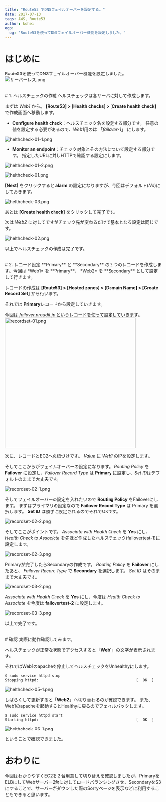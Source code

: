 ```yaml
---
title: "Route53 でDNSフェイルオーバーを設定する。"
date: 2017-07-13
tags: AWS, Route53
author: kohei
ogp:
  og: 'Route53を使ってDNSフェイルオーバー機能を設定しました。'
---
```


# はじめに
Route53を使ってDNSフェイルオーバー機能を設定しました。
![サーバーレス.png](https://qiita-image-store.s3.amazonaws.com/0/82090/bed5a2df-6a2c-a559-3bd9-65b0d60391ea.png)


<br>
# 1. ヘルスチェックの作成
ヘルスチェックは各サーバに対して作成します。

まずは *Web1* から。
**[Route53] > [Health checks] > [Create health check]** で作成画面へ移動します。

- **Configure health check**：ヘルスチェック名を設定する部分です。
任意の値を設定する必要があるので、*Web1*用のは 「*failover-1*」 にします。

![helthcheck-01-1.png](https://qiita-image-store.s3.amazonaws.com/0/82090/c2cda956-707a-bfde-d965-c79849b8f309.png)
<br>

- **Monitor an endpoint**：チェック対象とその方法について設定する部分です。
指定したURLに対しHTTPで確認する設定にします。

![helthcheck-01-2.png](https://qiita-image-store.s3.amazonaws.com/0/82090/988c4807-2dbe-c211-c6fa-48e9bd038caf.png)

![helthcheck-01.png](https://qiita-image-store.s3.amazonaws.com/0/82090/9446a67f-fe36-bceb-0ca9-ecb36b60e11b.png)


**[Next]** をクリックすると **alarm** の設定になりますが、今回はデフォルト(*No*)にしておきます。

![helthcheck-03.png](https://qiita-image-store.s3.amazonaws.com/0/82090/7616378f-53d3-83ed-1278-db51b7912e9d.png)

あとは **[Create health check]** をクリックして完了です。

次は *Web2* に対してですがチェック先が変わるだけで基本となる設定は同じです。

![helthcheck-02.png](https://qiita-image-store.s3.amazonaws.com/0/82090/5dc9f0ce-12f2-e0fd-4076-81a5f42083f0.png)


以上でヘルスチェックの作成は完了です。


<br>
# 2. レコード設定
**Primary** と **Secondary** の２つのレコードを作成します。今回は *Web1* を
 **Primary**、 *Web2* を **Secondary** として設定して行きます。

レコードの作成は **[Route53] > [Hosted zones] > [Domain Name] > [Create Record Set]** から行います。

それでは **Primary**レコードから設定していきます。

今回は *failover.proudit.jp* というレコードを使って設定していきます。
<img width="421" alt="recordset-01.png" src="https://qiita-image-store.s3.amazonaws.com/0/82090/c0dd3e6a-f5d2-022d-020b-fad9139a084d.png">


次に、レコードとEC2への紐づけです。 *Value* に *Web1* のIPを設定します。

そしてここからがフェイルオーバーの設定になります。
*Routing Policy* を **Failover** に設定し、*Failover Record Type* は 
 **Primary** に設定し、*Set ID*はデフォルトのままで大丈夫です。

![recordset-02-1.png](https://qiita-image-store.s3.amazonaws.com/0/82090/ce00dc82-b425-6f85-3c4c-1a89086c1e47.png)

そしてフェイルオーバーの設定を入れたいので **Routing Policy** をFailoverにします。
まずはプライマリの設定なので **Failover Record Type** は Primary を選択します。
**Set ID** は勝手に設定されるのでそれでOKです。

![recordset-02-2.png](https://qiita-image-store.s3.amazonaws.com/0/82090/399489dc-a12a-906f-80b0-4328b7199757.png)


そしてここがポイントです。 *Associate with Health Check* を **Yes** にし、 *Health Check to Associate* を先ほど作成したヘルスチェック(failovertest-1)に設定します。

![recordset-02-3.png](https://qiita-image-store.s3.amazonaws.com/0/82090/e1ac40eb-eb11-71ec-0e89-d137d7fffd72.png)


Primaryが完了したらSecondaryの作成です。
*Routing Policy* を **Failover** にしたあと、 *Failover Record Type* で **Secondary** を選択します。 *Set ID* はそのままで大丈夫です。

![recordset-03-2.png](https://qiita-image-store.s3.amazonaws.com/0/82090/1b1bf86a-d190-3690-d89e-b64eec5b06c5.png)

*Associate with Health Check* を **Yes** にし、今度は *Health Check to Associate* を今度は **failovertest-2** に設定します。

![recordset-03-3.png](https://qiita-image-store.s3.amazonaws.com/0/82090/e19eb9de-3bd3-74b0-ea75-071e4686356d.png)

以上で完了です。


<br>
# 確認
実際に動作確認してみます。

ヘルスチェックが正常な状態でアクセスすると「**Web1**」の文字が表示されます。

それではWeb1のapacheを停止してヘルスチェックをUnhealthyにします。

```bash:apache停止
$ sudo service httpd stop
Stopping httpd:                                            [  OK  ]
```

![helthcheck-05-1.png](https://qiita-image-store.s3.amazonaws.com/0/82090/1462e46d-323c-2558-08d0-04f858441e58.png)

しばらくして更新すると「**Web2**」へ切り替わるのが確認できます。
また、Web1のapacheを起動するとHealthyに戻るのでフェイルバックします。

```
$ sudo service httpd start
Starting httpd:                                            [  OK  ]
```

![helthcheck-06-1.png](https://qiita-image-store.s3.amazonaws.com/0/82090/d5cd0704-4c5b-a8a7-262a-33bac57069ae.png)

ということで確認できました。

# おわりに
今回はわかりやすくEC2を２台用意して切り替えを確認しましたが、PrimaryをELBにしてWebサーバー2台に対してロードバランシングさせ、SecondaryをS3にすることで、サーバーがダウンした際のSorryページを表示などに利用することもできると思います。

